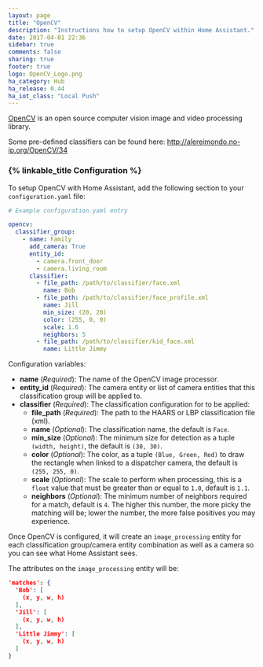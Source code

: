 ```yaml
---
layout: page
title: "OpenCV"
description: "Instructions how to setup OpenCV within Home Assistant."
date: 2017-04-01 22:36
sidebar: true
comments: false
sharing: true
footer: true
logo: OpenCV_Logo.png
ha_category: Hub
ha_release: 0.44
ha_iot_class: "Local Push"
---
```


[OpenCV](https://www.opencv.org) is an open source computer vision image and video processing library.

Some pre-defined classifiers can be found here: http://alereimondo.no-ip.org/OpenCV/34

### {% linkable_title Configuration %}

To setup OpenCV with Home Assistant, add the following section to your `configuration.yaml` file:

```yaml
# Example configuration.yaml entry

opencv:
  classifier_group:
    - name: Family
      add_camera: True
      entity_id:
        - camera.front_door
        - camera.living_room
      classifier:
        - file_path: /path/to/classifier/face.xml
          name: Bob
        - file_path: /path/to/classifier/face_profile.xml
          name: Jill
          min_size: (20, 20)
          color: (255, 0, 0)
          scale: 1.6
          neighbors: 5
        - file_path: /path/to/classifier/kid_face.xml
          name: Little Jimmy
```

Configuration variables:

- **name** (*Required*): The name of the OpenCV image processor.
- **entity_id** (*Required*): The camera entity or list of camera entities that this classification group will be applied to.
- **classifier** (*Required*): The classification configuration for to be applied:
  - **file_path** (*Required*): The path to the HAARS or LBP classification file (xml).
  - **name** (*Optional*): The classification name, the default is `Face`.
  - **min_size** (*Optional*): The minimum size for detection as a tuple `(width, height)`, the default is `(30, 30)`.
  - **color** (*Optional*): The color, as a tuple `(Blue, Green, Red)` to draw the rectangle when linked to a dispatcher camera, the default is `(255, 255, 0)`.
  - **scale** (*Optional*): The scale to perform when processing, this is a `float` value that must be greater than or equal to `1.0`, default is `1.1`.
  - **neighbors** (*Optional*): The minimum number of neighbors required for a match, default is `4`. The higher this number, the more picky the matching will be; lower the number, the more false positives you may experience.

Once OpenCV is configured, it will create an `image_processing` entity for each classification group/camera entity combination as well as a camera so you can see what Home Assistant sees.

The attributes on the `image_processing` entity will be:

```json
'matches': {
  'Bob': [
    (x, y, w, h)
  ],
  'Jill': [
    (x, y, w, h)
  ],
  'Little Jimmy': [
    (x, y, w, h)
  ]
}
```
